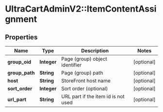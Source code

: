 # UltraCartAdminV2::ItemContentAssignment

## Properties
Name | Type | Description | Notes
------------ | ------------- | ------------- | -------------
**group_oid** | **Integer** | Page (group) object identifier | [optional] 
**group_path** | **String** | Page (group) path | [optional] 
**host** | **String** | StoreFront host name | [optional] 
**sort_order** | **Integer** | Sort order (optional) | [optional] 
**url_part** | **String** | URL part if the item id is not used | [optional] 


